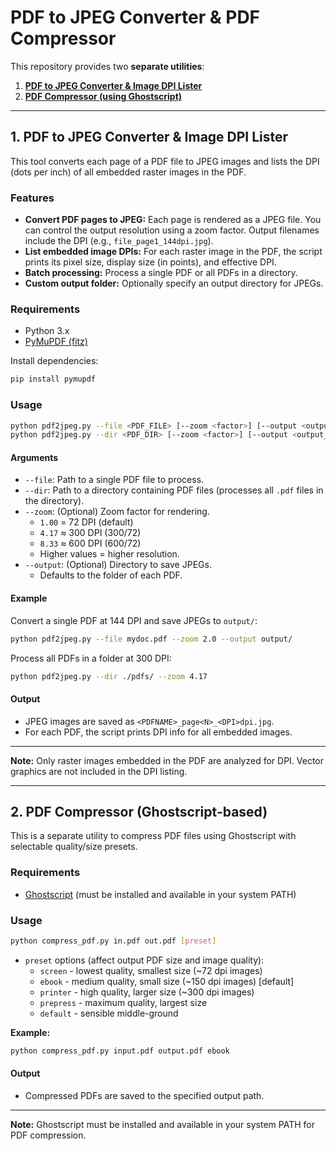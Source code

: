 # PDF to JPEG Converter & PDF Compressor

This repository provides two **separate utilities**:

1. [**PDF to JPEG Converter & Image DPI Lister**](#1-pdf-to-jpeg-converter--image-dpi-lister)
2. [**PDF Compressor (using Ghostscript)**](#2-pdf-compressor-ghostscript-based)

---

## 1. PDF to JPEG Converter & Image DPI Lister

This tool converts each page of a PDF file to JPEG images and lists the DPI (dots per inch) of all embedded raster images in the PDF.

### Features

- **Convert PDF pages to JPEG:** Each page is rendered as a JPEG file. You can control the output resolution using a zoom factor. Output filenames include the DPI (e.g., `file_page1_144dpi.jpg`).
- **List embedded image DPIs:** For each raster image in the PDF, the script prints its pixel size, display size (in points), and effective DPI.
- **Batch processing:** Process a single PDF or all PDFs in a directory.
- **Custom output folder:** Optionally specify an output directory for JPEGs.

### Requirements

- Python 3.x
- [PyMuPDF (fitz)](https://pymupdf.readthedocs.io/en/latest/)

Install dependencies:

```bash
pip install pymupdf
```

### Usage

```bash
python pdf2jpeg.py --file <PDF_FILE> [--zoom <factor>] [--output <output_dir>]
python pdf2jpeg.py --dir <PDF_DIR> [--zoom <factor>] [--output <output_dir>]
```

#### Arguments

- `--file`: Path to a single PDF file to process.
- `--dir`: Path to a directory containing PDF files (processes all `.pdf` files in the directory).
- `--zoom`: (Optional) Zoom factor for rendering.  
  - `1.00` = 72 DPI (default)
  - `4.17` ≈ 300 DPI (300/72)
  - `8.33` ≈ 600 DPI (600/72)
  - Higher values = higher resolution.
- `--output`: (Optional) Directory to save JPEGs.  
  - Defaults to the folder of each PDF.

#### Example

Convert a single PDF at 144 DPI and save JPEGs to `output/`:

```bash
python pdf2jpeg.py --file mydoc.pdf --zoom 2.0 --output output/
```

Process all PDFs in a folder at 300 DPI:

```bash
python pdf2jpeg.py --dir ./pdfs/ --zoom 4.17
```

#### Output

- JPEG images are saved as `<PDFNAME>_page<N>_<DPI>dpi.jpg`.
- For each PDF, the script prints DPI info for all embedded images.

---

**Note:** Only raster images embedded in the PDF are analyzed for DPI. Vector graphics are not included in the DPI listing.

---

## 2. PDF Compressor (Ghostscript-based)

This is a separate utility to compress PDF files using Ghostscript with selectable quality/size presets.

### Requirements

- [Ghostscript](https://ghostscript.com/) (must be installed and available in your system PATH)

### Usage

```bash
python compress_pdf.py in.pdf out.pdf [preset]
```

- `preset` options (affect output PDF size and image quality):
  - `screen`   - lowest quality, smallest size (~72 dpi images)
  - `ebook`    - medium quality, small size (~150 dpi images) [default]
  - `printer`  - high quality, larger size (~300 dpi images)
  - `prepress` - maximum quality, largest size
  - `default`  - sensible middle-ground

**Example:**

```bash
python compress_pdf.py input.pdf output.pdf ebook
```

#### Output

- Compressed PDFs are saved to the specified output path.

---

**Note:** Ghostscript must be installed and available in your system PATH for PDF compression.